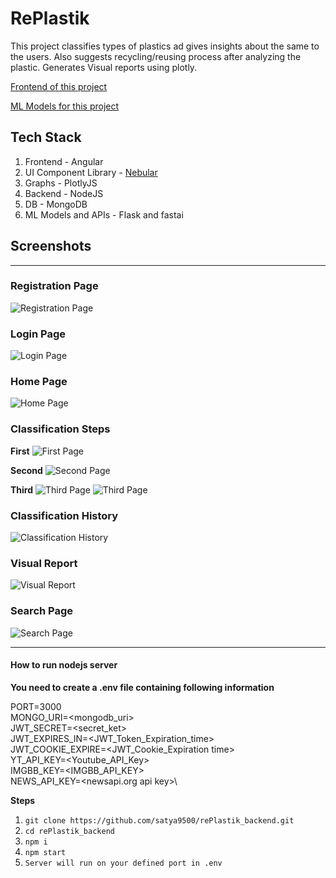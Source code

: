 # RePlastik
This project classifies types of plastics ad gives insights about the same to the users.
Also suggests recycling/reusing process after analyzing the plastic.
Generates Visual reports using plotly.

[Frontend of this project](https://github.com/satya9500/rePlastik_frontend)

[ML Models for this project](https://github.com/satya9500/rePlastik_ML)

## Tech Stack
1. Frontend - Angular 
2. UI Component Library - [Nebular](https://akveo.github.io/nebular/docs/getting-started/what-is-nebular#what-is-nebular)
3. Graphs - PlotlyJS
4. Backend - NodeJS
5. DB - MongoDB
6. ML Models and APIs - Flask and fastai

## Screenshots
<hr>

### Registration Page
![Registration Page](Screenshots/register.png) 

### Login Page
![Login Page](Screenshots/login.png) 

### Home Page
![Home Page](Screenshots/home.png) 

### Classification Steps

**First**
![First Page](Screenshots/recycle1.png) 

**Second**
![Second Page](Screenshots/recycle2.png)

**Third**
 ![Third Page](Screenshots/recycle3.png)
 ![Third Page](Screenshots/recycle3_2.png)

### Classification History
![Classification History](Screenshots/history.png)

### Visual Report
![Visual Report](Screenshots/graph.png)

### Search Page
![Search Page](Screenshots/search.png)
<hr>

#### How to run nodejs server
**You need to create a .env file containing following information**

PORT=3000\
MONGO_URI=<mongodb_uri>\
JWT_SECRET=<secret_ket>\
JWT_EXPIRES_IN=<JWT_Token_Expiration_time>\
JWT_COOKIE_EXPIRE=<JWT_Cookie_Expiration time>\
YT_API_KEY=<Youtube_API_Key>\
IMGBB_KEY=<IMGBB_API_KEY>\
NEWS_API_KEY=<newsapi.org api key>\

**Steps**
1. `git clone https://github.com/satya9500/rePlastik_backend.git`
2. `cd rePlastik_backend`
3. `npm i`
4. `npm start`
5. `Server will run on your defined port in .env`

